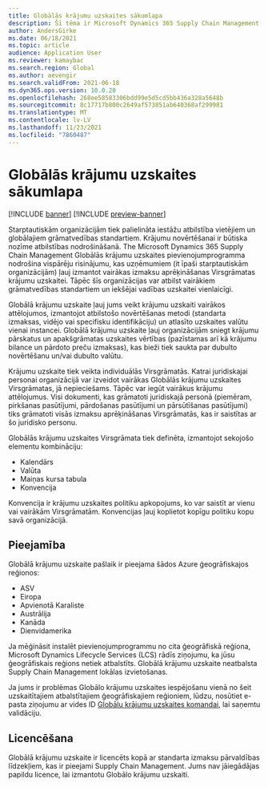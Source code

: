 ```yaml
---
title: Globālās krājumu uzskaites sākumlapa
description: Šī tēma ir Microsoft Dynamics 365 Supply Chain Management Globālās krājumu uzskaites pievienojumprogrammas mājas lapa.
author: AndersGirke
ms.date: 06/18/2021
ms.topic: article
audience: Application User
ms.reviewer: kamaybac
ms.search.region: Global
ms.author: aevengir
ms.search.validFrom: 2021-06-18
ms.dyn365.ops.version: 10.0.20
ms.openlocfilehash: 268ee58583306bdd99e5d5cd5bb436a328a5648b
ms.sourcegitcommit: 8c17717b800c2649af573851ab640368af299981
ms.translationtype: MT
ms.contentlocale: lv-LV
ms.lasthandoff: 11/23/2021
ms.locfileid: "7860487"
---
```

# <a name="global-inventory-accounting-home-page"></a>Globālās krājumu uzskaites sākumlapa

[!INCLUDE [banner](../includes/banner.md)]
[!INCLUDE [preview-banner](../includes/preview-banner.md)]
<!--KFM: Preview until 4/30/2022 -->

Starptautiskām organizācijām tiek palielināta iestāžu atbilstība vietējiem un globālajiem grāmatvedības standartiem. Krājumu novērtēšanai ir būtiska nozīme atbilstības nodrošināšanā. The Microsoft Dynamics 365 Supply Chain Management Globālās krājumu uzskaites pievienojumprogramma nodrošina vispārēju risinājumu, kas uzņēmumiem (it īpaši starptautiskām organizācijām) ļauj izmantot vairākas izmaksu aprēķināšanas Virsgrāmatas krājumu uzskaitei. Tāpēc šīs organizācijas var atbilst vairākiem grāmatvedības standartiem un iekšējai vadības uzskaitei vienlaicīgi.

Globālā krājumu uzskaite ļauj jums veikt krājumu uzskaiti vairākos attēlojumos, izmantojot atbilstošo novērtēšanas metodi (standarta izmaksas, vidējo vai specifisku identifikāciju) un atlasīto uzskaites valūtu vienai instancei. Globālā krājumu uzskaite ļauj organizācijām sniegt krājumu pārskatus un apakšgrāmatas uzskaites vērtības (pazīstamas arī kā krājumu bilance un pārdoto preču izmaksas), kas bieži tiek saukta par dubulto novērtēšanu un/vai dubulto valūtu.

Krājumu uzskaite tiek veikta individuālās Virsgrāmatās. Katrai juridiskajai personai organizācijā var izveidot vairākas Globālās krājumu uzskaites Virsgrāmatas, jā nepieciešams. Tāpēc var iegūt vairākus krājumu attēlojumus. Visi dokumenti, kas grāmatoti juridiskajā personā (piemēram, pirkšanas pasūtījumi, pārdošanas pasūtījumi un pārsūtīšanas pasūtījumi) tiks grāmatoti visās izmaksu aprēķināšanas Virsgrāmatās, kas ir saistītas ar šo juridisko personu.

Globālās krājumu uzskaites Virsgrāmata tiek definēta, izmantojot sekojošo elementu kombināciju:

- Kalendārs
- Valūta
- Maiņas kursa tabula
- Konvencija

Konvencija ir krājumu uzskaites politiku apkopojums, ko var saistīt ar vienu vai vairākām Virsgrāmatām. Konvencijas ļauj koplietot kopīgu politiku kopu savā organizācijā.

## <a name="availability"></a>Pieejamība

Globālā krājumu uzskaite pašlaik ir pieejama šādos Azure ģeogrāfiskajos reģionos:

- ASV
- Eiropa
- Apvienotā Karaliste
- Austrālija
- Kanāda
- Dienvidamerika

Ja mēģināsit instalēt pievienojumprogrammu no cita ģeogrāfiskā reģiona, Microsoft Dynamics Lifecycle Services (LCS) rādīs ziņojumu, ka jūsu ģeogrāfiskais reģions netiek atbalstīts. Globālā krājumu uzskaite neatbalsta Supply Chain Management lokālas izvietošanas.

Ja jums ir problēmas Globālo krājumu uzskaites iespējošanu vienā no šeit uzskaitītajiem atbalstītajiem ģeogrāfiskajiem reģioniem, lūdzu, nosūtiet e-pasta ziņojumu ar vides ID [Globālu krājumu uzskaites komandai](mailto:GlobalInvAccount@microsoft.com), lai saņemtu validāciju.

## <a name="licensing"></a>Licencēšana

Globālā krājumu uzskaite ir licencēts kopā ar standarta izmaksu pārvaldības līdzekļiem, kas ir pieejami Supply Chain Management. Jums nav jāiegādājas papildu licence, lai izmantotu Globālo krājumu uzskaiti.

